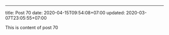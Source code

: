 ---
title: Post 70
date: 2020-04-15T09:54:08+07:00
updated: 2020-03-07T23:05:55+07:00

This is content of post 70
